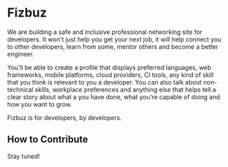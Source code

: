 # Fizbuz

We are building a safe and inclusive professional networking site for developers. It won't just help you get your next job, it will help connect you to other developers, learn from some, mentor others and become a better engineer.

You'll be able to create a profile that displays preferred languages, web frameworks, mobile platforms, cloud providers, CI tools, any kind of skill that you think is relevant to you a developer. You can also talk about non-technical skills, workplace preferences and anything else that helps tell a clear story about what a you have done, what you're capable of doing and how you want to grow.

Fizbuz is for developers, by developers.

## How to Contribute

Stay tuned! 

